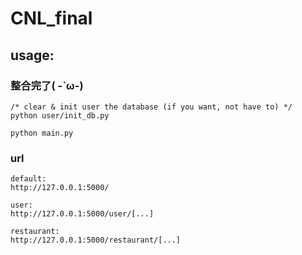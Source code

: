 # CNL_final

## usage:
### 整合完了( -`ω-)
```
/* clear & init user the database (if you want, not have to) */
python user/init_db.py

python main.py
```

### url
```
default:
http://127.0.0.1:5000/

user:
http://127.0.0.1:5000/user/[...]

restaurant:
http://127.0.0.1:5000/restaurant/[...]
```
